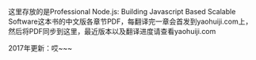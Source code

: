 这里存放的是Professional Node.js: Building Javascript Based Scalable Software这本书的中文版各章节PDF，每翻译完一章会首发到yaohuiji.com上，然后将PDF同步到这里，最近版本以及翻译进度请查看yaohuiji.com

2017年更新：哎~~~
